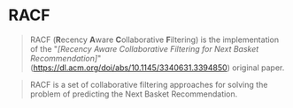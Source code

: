 # RACF

> RACF (**R**ecency **A**ware **C**ollaborative **F**iltering) is the implementation of the "_[Recency Aware Collaborative Filtering for Next Basket Recommendation]_"(https://dl.acm.org/doi/abs/10.1145/3340631.3394850) original paper.

> RACF is a set of collaborative filtering approaches for solving the problem of predicting the Next Basket Recommendation.
